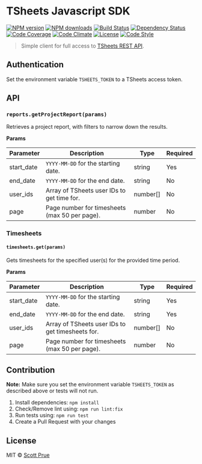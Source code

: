 # TSheets Javascript SDK
[![NPM version][npm-image]][npm-url]
[![NPM downloads][npm-downloads-image]][npm-url]
[![Build Status][travis-image]][travis-url]
[![Dependency Status][daviddm-image]][daviddm-url]
[![Code Coverage][coverage-image]][coverage-url]
[![Code Climate][climate-image]][climate-url]
[![License][license-image]][license-url]
[![Code Style][code-style-image]][code-style-url]

> Simple client for full access to [TSheets REST API](http://developers.tsheets.com/docs/api/).

## Authentication
Set the environment variable `TSHEETS_TOKEN` to a TSheets access token.

## API

### `reports.getProjectReport(params)`

Retrieves a project report, with filters to narrow down the results.

**Params**

| Parameter  | Description                                      | Type     | Required |
|------------|--------------------------------------------------|----------|----------|
| start_date | `YYYY-MM-DD` for the starting date.              | string   | Yes      |
| end_date   | `YYYY-MM-DD` for the end date.                   | string   | No       |
| user_ids   | Array of TSheets user IDs to get time for.       | number[] | No       |
| page       | Page number for timesheets (max 50 per page).    | number   | No       |

### Timesheets

#### `timesheets.get(params)`

Gets timesheets for the specified user(s) for the provided time period.

**Params**

| Parameter  | Description                                      | Type     | Required |
|------------|--------------------------------------------------|----------|----------|
| start_date | `YYYY-MM-DD` for the starting date.              | string   | Yes      |
| end_date   | `YYYY-MM-DD` for the end date.                   | string   | Yes      |
| user_ids   | Array of TSheets user IDs to get timesheets for. | number[] | No       |
| page       | Page number for timesheets (max 50 per page).    | number   | No       |

## Contribution

**Note:** Make sure you set the environment variable `TSHEETS_TOKEN`  as described above or tests will not run.

1. Install dependencies: `npm install`
2. Check/Remove lint using: `npm run lint:fix`
3. Run tests using: `npm run test`
4. Create a Pull Request with your changes

## License

MIT © [Scott Prue](http://prue.io)

[npm-image]: https://img.shields.io/npm/v/tsheets-sdk.svg?style=flat-square
[npm-url]: https://npmjs.org/package/tsheets-sdk
[npm-downloads-image]: https://img.shields.io/npm/dm/tsheets-sdk.svg?style=flat-square
[travis-image]: https://img.shields.io/travis/prescottprue/tsheets-sdk/master.svg?style=flat-square
[travis-url]: https://travis-ci.org/prescottprue/tsheets-sdk
[daviddm-image]: https://img.shields.io/david/prescottprue/tsheets-sdk.svg?style=flat-square
[daviddm-url]: https://david-dm.org/prescottprue/tsheets-sdk
[climate-image]: https://img.shields.io/codeclimate/github/prescottprue/tsheets-sdk.svg?style=flat-square
[climate-url]: https://codeclimate.com/github/prescottprue/tsheets-sdk
[coverage-image]: https://img.shields.io/codeclimate/coverage/github/prescottprue/tsheets-sdk.svg?style=flat-square
[coverage-url]: https://codeclimate.com/github/prescottprue/tsheets-sdk
[license-image]: https://img.shields.io/npm/l/tsheets-sdk.svg?style=flat-square
[license-url]: https://github.com/prescottprue/tsheets-sdk/blob/master/LICENSE
[code-style-image]: https://img.shields.io/badge/code%20style-standard-brightgreen.svg?style=flat-square
[code-style-url]: http://standardjs.com/
